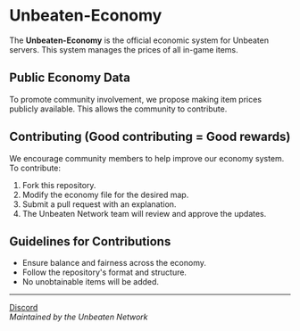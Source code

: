 # Unbeaten-Economy  
The **Unbeaten-Economy** is the official economic system for Unbeaten servers. This system manages the prices of all in-game items.  

## Public Economy Data  
To promote community involvement, we propose making item prices publicly available. This allows the community to contribute.  

## Contributing (Good contributing = Good rewards)  
We encourage community members to help improve our economy system. To contribute:  
1. Fork this repository.  
2. Modify the economy file for the desired map.  
3. Submit a pull request with an explanation.  
4. The Unbeaten Network team will review and approve the updates.  

## Guidelines for Contributions  
- Ensure balance and fairness across the economy.  
- Follow the repository's format and structure.  
- No unobtainable items will be added.  

---  
[Discord](https://discord.gg/4QeCC7cMGn)  
*Maintained by the Unbeaten Network*
